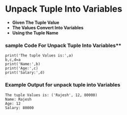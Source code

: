# Unpack Tuple Into Variables
- **Given The Tuple Value**
- **The Values Convert Into Variables**
- **Using the Tuple Name**
### sample Code For Unpack Tuple Into Variables**
```
print('The tuple Values is:',a)
b,c,d=a
print('Name:',b)
print('Age:',c)
print('Salary:',d)
```
### Example Output for unpack tuple into Variables
```
The tuple Values is: ('Rajesh', 12, 80000)
Name: Rajesh
Age: 12
Salary: 80000
```


